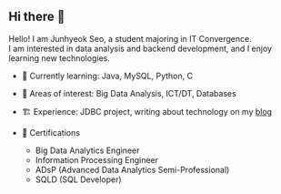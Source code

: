 ## Hi there 👋

<!--
**junhyeok1667/junhyeok1667** is a ✨ _special_ ✨ repository because its `README.md` (this file) appears on your GitHub profile.

Here are some ideas to get you started:

- 🔭 I’m currently working on ...
- 🌱 I’m currently learning ...
- 👯 I’m looking to collaborate on ...
- 🤔 I’m looking for help with ...
- 💬 Ask me about ...
- 📫 How to reach me: ...
- 😄 Pronouns: ...
- ⚡ Fun fact: ...
-->

Hello! I am Junhyeok Seo, a student majoring in IT Convergence.  
I am interested in data analysis and backend development, and I enjoy learning new technologies.  

- 🔭 Currently learning: Java, MySQL, Python, C
- 🌱 Areas of interest: Big Data Analysis, ICT/DT, Databases
- 🏗️ Experience: JDBC project, writing about technology on my [blog](https://chilisugar-project.tistory.com/)
  
- 📜 Certifications
  - Big Data Analytics Engineer
  - Information Processing Engineer
  - ADsP (Advanced Data Analytics Semi-Professional)
  - SQLD (SQL Developer) 

